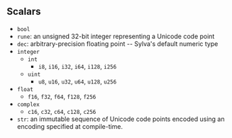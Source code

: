 ## Scalars

- `bool`
- `rune`: an unsigned 32-bit integer representing a Unicode code point
- `dec`: arbitrary-precision floating point -- Sylva's default numeric type
- `integer`
  - `int`
    - `i8`, `i16`, `i32`, `i64`, `i128`, `i256`
  - `uint`
    - `u8`, `u16`, `u32`, `u64`, `u128`, `u256`
- `float`
  - `f16`, `f32`, `f64`, `f128`, `f256`
- `complex`
  - `c16`, `c32`, `c64`, `c128`, `c256`
- `str`: an immutable sequence of Unicode code points encoded using an encoding
         specified at compile-time.
